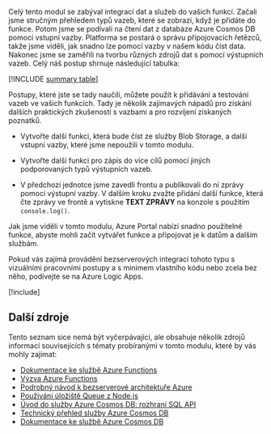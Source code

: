 Celý tento modul se zabýval integrací dat a služeb do vašich funkcí. Začali jsme stručným přehledem typů vazeb, které se zobrazí, když je přidáte do funkce. Potom jsme se podívali na čtení dat z databáze Azure Cosmos DB pomocí vstupní vazby. Platforma se postará o správu připojovacích řetězců, takže jsme viděli, jak snadno lze pomocí vazby v našem kódu číst data. Nakonec jsme se zaměřili na tvorbu různých zdrojů dat s pomocí výstupních vazeb. Celý náš postup shrnuje následující tabulka:

[!INCLUDE [summary table](./summary-table.md)]

Postupy, které jste se tady naučili, můžete použít k přidávání a testování vazeb ve vašich funkcích. Tady je několik zajímavých nápadů pro získání dalších praktických zkušeností s vazbami a pro rozvíjení získaných poznatků.

* Vytvořte další funkci, která bude číst ze služby Blob Storage, a další vstupní vazby, které jsme nepoužili v tomto modulu.

* Vytvořte další funkci pro zápis do více cílů pomocí jiných podporovaných typů výstupních vazeb.

* V předchozí jednotce jsme zavedli frontu a publikovali do ní zprávy pomocí výstupní vazby. V dalším kroku zvažte přidání další funkce, která čte zprávy ve frontě a vytiskne **TEXT ZPRÁVY** na konzole s použitím `console.log()`.

Jak jsme viděli v tomto modulu, Azure Portal nabízí snadno použitelné funkce, abyste mohli začít vytvářet funkce a připojovat je k datům a dalším službám.

Pokud vás zajímá provádění bezserverových integrací tohoto typu s vizuálními pracovními postupy a s minimem vlastního kódu nebo zcela bez něho, podívejte se na Azure Logic Apps.

[!include[](../../../includes/azure-sandbox-cleanup.md)]

## <a name="additional-resources"></a>Další zdroje

Tento seznam sice nemá být vyčerpávající, ale obsahuje několik zdrojů informací souvisejících s tématy probíranými v tomto modulu, které by vás mohly zajímat:

* [Dokumentace ke službě Azure Functions](https://docs.microsoft.com/azure/azure-functions/)
* [Výzva Azure Functions](https://aka.ms/afc)
* [Podrobný návod k bezserverové architektuře Azure](https://azure.microsoft.com/resources/azure-serverless-computing-cookbook/)
* [Používání úložiště Queue z Node.js](https://docs.microsoft.com/azure/storage/queues/storage-nodejs-how-to-use-queues)
* [Úvod do služby Azure Cosmos DB: rozhraní SQL API](https://docs.microsoft.com/azure/cosmos-db/sql-api-introduction)
* [Technický přehled služby Azure Cosmos DB](https://azure.microsoft.com/blog/a-technical-overview-of-azure-cosmos-db/)
* [Dokumentace ke službě Azure Cosmos DB](https://docs.microsoft.com/azure/cosmos-db/)
